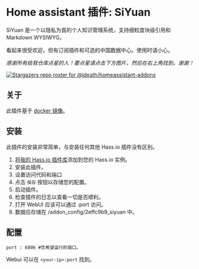 # Home assistant 插件: SiYuan

SiYuan 是一个以隐私为首的个人知识管理系统，支持细粒度块级引用和 Markdown WYSIWYG。

看起来很受欢迎，但有订阅插件和可选的中国数据中心。使用时请小心。

_感谢所有给我仓库点星的人！要点星请点击下方图片，然后在右上角找到。谢谢！_

[![Stargazers repo roster for @jdeath/homeassistant-addons](https://reporoster.com/stars/jdeath/homeassistant-addons)](https://github.com/jdeath/homeassistant-addons/stargazers)

## 关于

此插件基于 [docker 镜像](https://github.com/siyuan-note/siyuan)。

## 安装

此插件的安装非常简单，与安装任何其他 Hass.io 插件没有区别。

1. [将我的 Hass.io 插件库][repository]添加到您的 Hass.io 实例。
1. 安装此插件。
1. 设置访问代码和端口
1. 点击 `保存` 按钮以存储您的配置。
1. 启动插件。
1. 检查插件的日志以查看一切是否顺利。
1. 打开 WebUI 应该可以通过 <your-ip>:port 访问。
1. 数据应存储在 /addon_config/2effc9b9_siyuan 中。
## 配置

```
port : 6806 #您希望运行的端口。
```

Webui 可以在 `<your-ip>:port` 找到。

[repository]: https://github.com/jdeath/homeassistant-addons